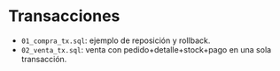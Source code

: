 # Transacciones
- `01_compra_tx.sql`: ejemplo de reposición y rollback.
- `02_venta_tx.sql`: venta con pedido+detalle+stock+pago en una sola transacción.

